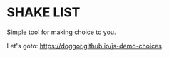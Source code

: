 # SHAKE LIST

Simple tool for making choice to you.

Let's goto: https://doggor.github.io/js-demo-choices
